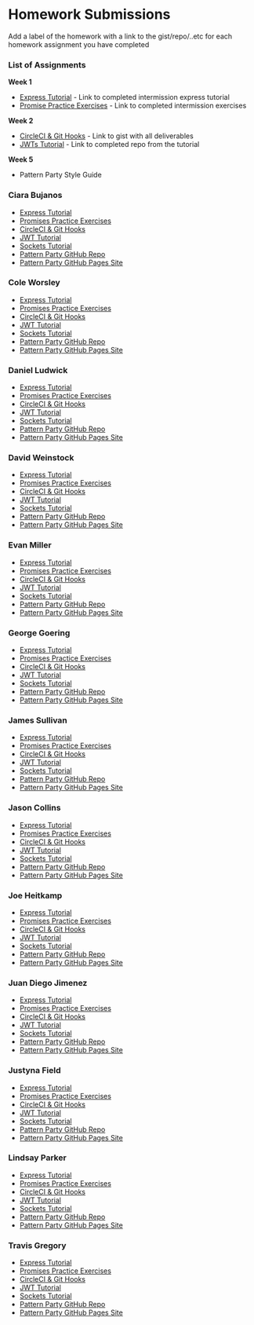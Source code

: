 # Homework Submissions

Add a label of the homework with a link to the gist/repo/..etc for each homework assignment you have completed

### List of Assignments

**Week 1**

* [Express Tutorial](https://www.tutorialspoint.com/nodejs/nodejs_express_framework.htm) - Link to completed intermission express tutorial
* [Promise Practice Exercises](https://gist.github.com/robbiejaeger/dc8f55c1f9462741090862f736b82cab) - Link to completed intermission exercises

**Week 2**

* [CircleCI & Git Hooks](https://gist.github.com/brittanystoroz/16b1a223d70dc6b73e8313cb7c9666c5) - Link to gist with all deliverables
* [JWTs Tutorial](http://frontend.turing.io/lessons/security-with-jwts.html) - Link to completed repo from the tutorial

**Week 5**

* Pattern Party Style Guide


### Ciara Bujanos

* [Express Tutorial]()
* [Promises Practice Exercises]()
* [CircleCI & Git Hooks]()
* [JWT Tutorial]()
* [Sockets Tutorial]()
* [Pattern Party GitHub Repo]()
* [Pattern Party GitHub Pages Site]()

### Cole Worsley

* [Express Tutorial]()
* [Promises Practice Exercises]()
* [CircleCI & Git Hooks]()
* [JWT Tutorial]()
* [Sockets Tutorial]()
* [Pattern Party GitHub Repo]()
* [Pattern Party GitHub Pages Site]()

### Daniel Ludwick

* [Express Tutorial]()
* [Promises Practice Exercises]()
* [CircleCI & Git Hooks]()
* [JWT Tutorial]()
* [Sockets Tutorial]()
* [Pattern Party GitHub Repo]()
* [Pattern Party GitHub Pages Site]()

### David Weinstock

* [Express Tutorial]()
* [Promises Practice Exercises]()
* [CircleCI & Git Hooks]()
* [JWT Tutorial]()
* [Sockets Tutorial]()
* [Pattern Party GitHub Repo]()
* [Pattern Party GitHub Pages Site]()

### Evan Miller

* [Express Tutorial]()
* [Promises Practice Exercises]()
* [CircleCI & Git Hooks]()
* [JWT Tutorial]()
* [Sockets Tutorial]()
* [Pattern Party GitHub Repo]()
* [Pattern Party GitHub Pages Site]()

### George Goering

* [Express Tutorial]()
* [Promises Practice Exercises]()
* [CircleCI & Git Hooks]()
* [JWT Tutorial]()
* [Sockets Tutorial]()
* [Pattern Party GitHub Repo]()
* [Pattern Party GitHub Pages Site]()

### James Sullivan

* [Express Tutorial]()
* [Promises Practice Exercises]()
* [CircleCI & Git Hooks]()
* [JWT Tutorial]()
* [Sockets Tutorial]()
* [Pattern Party GitHub Repo]()
* [Pattern Party GitHub Pages Site]()

### Jason Collins

* [Express Tutorial]()
* [Promises Practice Exercises]()
* [CircleCI & Git Hooks]()
* [JWT Tutorial]()
* [Sockets Tutorial]()
* [Pattern Party GitHub Repo]()
* [Pattern Party GitHub Pages Site]()

### Joe Heitkamp

* [Express Tutorial]()
* [Promises Practice Exercises]()
* [CircleCI & Git Hooks]()
* [JWT Tutorial]()
* [Sockets Tutorial]()
* [Pattern Party GitHub Repo]()
* [Pattern Party GitHub Pages Site]()

### Juan Diego Jimenez

* [Express Tutorial]()
* [Promises Practice Exercises]()
* [CircleCI & Git Hooks]()
* [JWT Tutorial]()
* [Sockets Tutorial]()
* [Pattern Party GitHub Repo]()
* [Pattern Party GitHub Pages Site]()

### Justyna Field

* [Express Tutorial]()
* [Promises Practice Exercises]()
* [CircleCI & Git Hooks]()
* [JWT Tutorial]()
* [Sockets Tutorial]()
* [Pattern Party GitHub Repo]()
* [Pattern Party GitHub Pages Site]()

### Lindsay Parker

* [Express Tutorial]()
* [Promises Practice Exercises](https://repl.it/KAa7/0)
* [CircleCI & Git Hooks]()
* [JWT Tutorial]()
* [Sockets Tutorial]()
* [Pattern Party GitHub Repo]()
* [Pattern Party GitHub Pages Site]()

### Travis Gregory

* [Express Tutorial]()
* [Promises Practice Exercises]()
* [CircleCI & Git Hooks]()
* [JWT Tutorial]()
* [Sockets Tutorial]()
* [Pattern Party GitHub Repo]()
* [Pattern Party GitHub Pages Site]()
